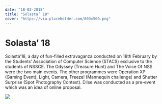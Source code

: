 ```yaml
---
date: "18-02-2018"
title: "Solasta’ 18"
cover: "https://via.placeholder.com/800x500.png"
---
```

# Solasta’ 18

Solasta’18, a day of fun-filled extravaganza conducted on 18th February by the Students’ Association of Computer Science (STACS) exclusive to the students of NSSCE. The Odyssey (Treasure Hunt) and The Voice Of NSS were the two main events. The other programmes were Operation XP (Gaming Event), Light, Camera, Freeze! (Mannequin challenge) and Shutter Surprise (Spot Photography Contest). Dilse was conducted as a pre-event which was an idea of online proposal.

![](https://user-images.githubusercontent.com/47708978/88576090-81b95280-d062-11ea-9e5d-c11b93cfc31f.jpg)